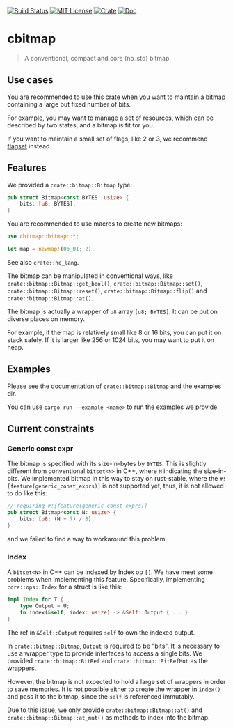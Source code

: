 [![Build Status](https://github.com/Halifuda/cbitmap/workflows/Rust/badge.svg)](https://github.com/Halifuda/cbitmap/actions)
[![MIT License](https://img.shields.io/badge/License-MIT-yellow.svg)](https://opensource.org/licenses/MIT)
[![Crate](https://img.shields.io/crates/v/cbitmap.svg)](https://crates.io/crates/cbitmap)
[![Doc](https://docs.rs/cbitmap/badge.svg)](https://docs.rs/cbitmap)

# cbitmap
  
   > A conventional, compact and core (no_std) bitmap.
  
## Use cases

 You are recommended to use this crate when you want to
 maintain a bitmap containing a large but fixed number of bits.

 For example, you may want to manage a set of resources, which
 can be described by two states, and a bitmap is fit for you.

 If you want to maintain a small set of flags, like 2 or 3, we
 recommend [flagset](https://crates.io/crates/flagset) instead.
  
## Features

 We provided a `crate::bitmap::Bitmap` type:

 ```rust
 pub struct Bitmap<const BYTES: usize> {
     bits: [u8; BYTES],
 }
 ```
  
 You are recommended to use macros to create new bitmaps:

 ```rust
 use cbitmap::bitmap::*;
 
 let map = newmap!(0b_01; 2);
 ```

 See also `crate::he_lang`.

  The bitmap can be manipulated in conventional ways, like
  `crate::bitmap::Bitmap::get_bool()`,
  `crate::bitmap::Bitmap::set()`,
  `crate::bitmap::Bitmap::reset()`,
  `crate::bitmap::Bitmap::flip()` and
  `crate::bitmap::Bitmap::at()`.
  
  The bitmap is actually a wrapper of `u8` array `[u8; BYTES]`.
  It can be put on diverse places on memory.
  
  For example, if the map is relatively small like 8 or 16 bits,
  you can put it on stack safely. If it is larger like 256 or
  1024 bits, you may want to put it on heap.
  
## Examples

  Please see the documentation of `crate::bitmap::Bitmap` and
  the examples dir.
  
  You can use `cargo run --example <name>` to run the examples we
  provide.
  
## Current constraints

### Generic const expr

  The bitmap is specified with its size-in-bytes by `BYTES`. This
  is slightly different from conventional `bitset<N>` in C++,
  where `N` indicating the size-in-bits. We implemented bitmap
  in this way to stay on rust-stable, where the
  `#![feature(generic_const_exprs)]` is not supported yet, thus,
  it is not allowed to do like this:

  ```rust
  // requiring #![feature(generic_const_exprs)]
  pub struct Bitmap<const N: usize> {
      bits: [u8; (N + 7) / 8],
  }
  ```

  and we failed to find a way to workaround this problem.
  
### Index

  A `bitset<N>` in C++ can be indexed by Index op `[]`. We have
  meet some problems when implementing this feature. Specifically,
  implementing `core::ops::Index` for a struct is like this:

  ```rust
  impl Index for T {
      type Output = U;
      fn index(&self, index: usize) -> &Self::Output { ... }
  }
  ```

  The ref in `&Self::Output` requires `self` to own the indexed output.
  
  In `crate::bitmap::Bitmap`, `Output` is required to be "bits".
  It is necessary to use a wrapper type to provide interfaces to
  access a single bits. We provided `crate::bitmap::BitRef` and
  `crate::bitmap::BitRefMut` as the wrappers.
  
  However, the bitmap is not expected to hold a large set of wrappers
  in order to save memories.
  It is not possible either to create the wrapper in `index()` and
  pass it to the bitmap, since the `self` is referenced immutably.
  
  Due to this issue, we only provide `crate::bitmap::Bitmap::at()`
  and `crate::bitmap::Bitmap::at_mut()` as methods
  to index into the bitmap.
